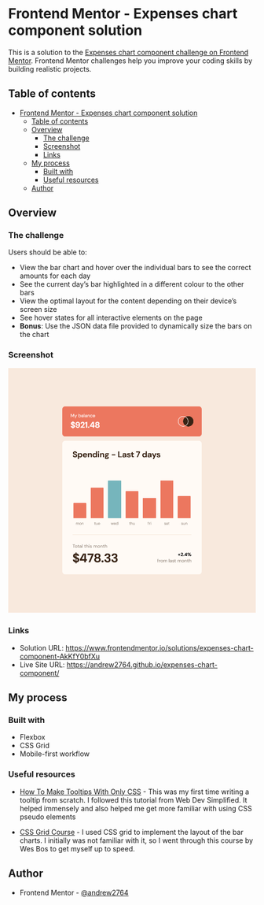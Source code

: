 # Frontend Mentor - Expenses chart component solution

This is a solution to the [Expenses chart component challenge on Frontend Mentor](https://www.frontendmentor.io/challenges/expenses-chart-component-e7yJBUdjwt). Frontend Mentor challenges help you improve your coding skills by building realistic projects. 

## Table of contents

- [Frontend Mentor - Expenses chart component solution](#frontend-mentor---expenses-chart-component-solution)
  - [Table of contents](#table-of-contents)
  - [Overview](#overview)
    - [The challenge](#the-challenge)
    - [Screenshot](#screenshot)
    - [Links](#links)
  - [My process](#my-process)
    - [Built with](#built-with)
    - [Useful resources](#useful-resources)
  - [Author](#author)


## Overview

### The challenge

Users should be able to:

- View the bar chart and hover over the individual bars to see the correct amounts for each day
- See the current day’s bar highlighted in a different colour to the other bars
- View the optimal layout for the content depending on their device’s screen size
- See hover states for all interactive elements on the page
- **Bonus**: Use the JSON data file provided to dynamically size the bars on the chart

### Screenshot

![](./images/screenshot.png)


### Links

- Solution URL: https://www.frontendmentor.io/solutions/expenses-chart-component-AkKfY0bfXu
- Live Site URL: https://andrew2764.github.io/expenses-chart-component/

## My process

### Built with

- Flexbox
- CSS Grid
- Mobile-first workflow

### Useful resources

- [How To Make Tooltips With Only CSS](https://www.youtube.com/watch?v=ujlpzTyJp-M) - This was my first time writing a tooltip from scratch. I followed this tutorial from Web Dev Simplified. It helped immensely and also helped me get more familiar with using CSS pseudo elements

- [CSS Grid Course](https://cssgrid.io/) - I used CSS grid to implement the layout of the bar charts. I initially was not familiar with it, so I went through this course by Wes Bos to get myself up to speed.

## Author

- Frontend Mentor - [@andrew2764](https://www.frontendmentor.io/profile/andrew2764)
